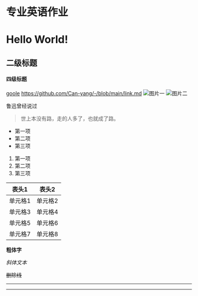 # 专业英语作业
# Hello World!
## 二级标题
#### 四级标题
[goole](https://www.google.com.hk/?hl=zh-CN)
<https://github.com/Can-yang/-/blob/main/link.md>
![图片一](1.png)
![图片二](https://www.jlu.edu.cn/images/logo.jpg)

鲁迅曾经说过
>世上本没有路，走的人多了，也就成了路。

+ 第一项
+ 第二项
+ 第三项


1. 第一项
2. 第二项
3. 第三项



|  表头1   | 表头2  |
|  ----  | ----  |
| 单元格1  | 单元格2 |
| 单元格3  | 单元格4 |
| 单元格5  | 单元格6 |
| 单元格7  | 单元格8 |

**粗体字**

*斜体文本*

~~删除线~~

*****

- - -








